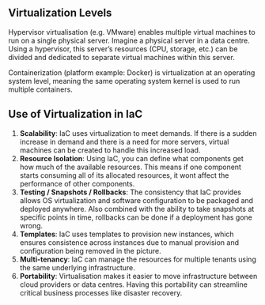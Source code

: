 ## Virtualization Levels
Hypervisor virtualisation (e.g. VMware) enables multiple virtual machines to run on a single physical server. Imagine a physical server in a data centre. Using a hypervisor, this server’s resources (CPU, storage, etc.) can be divided and dedicated to separate virtual machines within this server.

Containerization (platform example: Docker) is virtualization at an operating system level, meaning the same operating system kernel is used to run multiple containers.
## Use of Virtualization in IaC
1. **Scalability**: IaC uses virtualization to meet demands. If there is a sudden increase in demand and there is a need for more servers, virtual machines can be created to handle this increased load.
2. **Resource Isolation**: Using IaC, you can define what components get how much of the available resources. This means if one component starts consuming all of its allocated resources, it wont affect the performance of other components.
3. **Testing / Snapshots / Rollbacks**: The consistency that IaC provides allows OS virtualization and software configuration to be packaged and deployed anywhere. Also combined with the ability to take snapshots at specific points in time, rollbacks can be done if a deployment has gone wrong.
4. **Templates**: IaC uses templates to provision new instances, which ensures consistence across instances due to manual provision and configuration being removed in the picture.
5. **Multi-tenancy**: IaC can manage the resources for multiple tenants using the same underlying infrastructure.
6. **Portability**: Virtualisation makes it easier to move infrastructure between cloud providers or data centres. Having this portability can streamline critical business processes like disaster recovery.